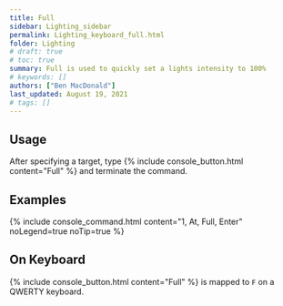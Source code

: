 ```yaml
---
title: Full
sidebar: Lighting_sidebar
permalink: Lighting_keyboard_full.html
folder: Lighting
# draft: true
# toc: true
summary: Full is used to quickly set a lights intensity to 100%
# keywords: []
authors: ["Ben MacDonald"]
last_updated: August 19, 2021
# tags: []
---
```


## Usage
After specifying a target, type {% include console_button.html content="Full" %} and terminate the command.
## Examples
{% include console_command.html content="1, At, Full, Enter" noLegend=true noTip=true %}

## On Keyboard
{% include console_button.html content="Full" %} is mapped to `F` on a QWERTY keyboard.